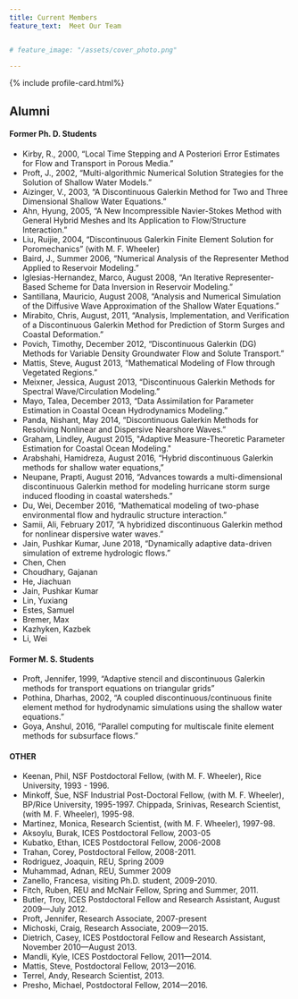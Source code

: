 ```yaml
---
title: Current Members
feature_text:  Meet Our Team


# feature_image: "/assets/cover_photo.png"

---
```



{% include profile-card.html%}


## Alumni

#### Former Ph. D. Students

* Kirby, R., 2000, “Local Time Stepping and A Posteriori Error Estimates for Flow and Transport in Porous Media.”
* Proft, J., 2002, “Multi-algorithmic Numerical Solution Strategies for the Solution of Shallow Water Models.”
* Aizinger, V., 2003, “A Discontinuous Galerkin Method for Two and Three Dimensional Shallow Water Equations.”
* Ahn, Hyung, 2005, “A New Incompressible Navier-Stokes Method with General Hybrid Meshes and Its Application to Flow/Structure Interaction.”
* Liu, Ruijie, 2004, “Discontinuous Galerkin Finite Element Solution for Poromechanics” (with M. F. Wheeler)
* Baird, J., Summer 2006, “Numerical Analysis of the Representer Method Applied to Reservoir Modeling.”
* Iglesias-Hernandez, Marco, August 2008, “An Iterative Representer-Based Scheme for Data Inversion in Reservoir Modeling.”
* Santillana, Mauricio, August 2008, “Analysis and Numerical Simulation of the Diffusive Wave Approximation of the Shallow Water Equations.”
* Mirabito, Chris, August, 2011, “Analysis, Implementation, and Verification of a Discontinuous Galerkin Method for Prediction of Storm Surges and Coastal Deformation.”
* Povich, Timothy, December 2012, “Discontinuous Galerkin (DG) Methods for Variable Density Groundwater Flow and Solute Transport.”
* Mattis, Steve, August 2013, “Mathematical Modeling of Flow through Vegetated Regions.”
* Meixner, Jessica, August 2013, “Discontinuous Galerkin Methods for Spectral Wave/Circulation
Modeling.”
* Mayo, Talea, December 2013, “Data Assimilation for Parameter Estimation in Coastal Ocean
Hydrodynamics Modeling.”
* Panda, Nishant, May 2014, “Discontinuous Galerkin Methods for Resolving Nonlinear and Dispersive
Nearshore Waves.”
* Graham, Lindley, August 2015, "Adaptive Measure-Theoretic Parameter Estimation for Coastal Ocean Modeling."
* Arabshahi, Hamidreza, August 2016, “Hybrid discontinuous Galerkin methods for shallow water equations,”
* Neupane, Prapti, August 2016, “Advances towards a multi-dimensional discontinuous Galerkin method for modeling hurricane storm surge induced flooding in coastal watersheds.”
* Du, Wei, December 2016, “Mathematical modeling of two-phase environmental flow and hydraulic structure interaction.”
* Samii, Ali, February 2017, “A hybridized discontinuous Galerkin method for nonlinear dispersive water waves.”
* Jain, Pushkar Kumar, June 2018, “Dynamically adaptive data-driven simulation of extreme hydrologic flows.”
* Chen, Chen 
* Choudhary, Gajanan 
* He, Jiachuan
* Jain, Pushkar Kumar 
* Lin, Yuxiang
* Estes, Samuel 
* Bremer, Max 
* Kazhyken, Kazbek 
* Li, Wei


#### Former M. S. Students

* Proft, Jennifer, 1999, “Adaptive stencil and discontinuous Galerkin methods for transport equations on triangular grids”
* Pothina, Dharhas, 2002, “A coupled discontinuous/continuous finite element method for hydrodynamic simulations using the shallow water equations.”
* Goya, Anshul, 2016, “Parallel computing for multiscale finite element methods for subsurface flows.”

#### OTHER 
* Keenan, Phil, NSF Postdoctoral Fellow, (with M. F. Wheeler), Rice University, 1993 - 1996.
* Minkoff, Sue, NSF Industrial Post-Doctoral Fellow, (with M. F. Wheeler), BP/Rice University, 1995-1997. Chippada, Srinivas, Research Scientist, (with M. F. Wheeler), 1995-98.
* Martinez, Monica, Research Scientist, (with M. F. Wheeler), 1997-98.
* Aksoylu, Burak, ICES Postdoctoral Fellow, 2003-05
* Kubatko, Ethan, ICES Postdoctoral Fellow, 2006-2008
* Trahan, Corey, Postdoctoral Fellow, 2008-2011.
* Rodriguez, Joaquin, REU, Spring 2009
* Muhammad, Adnan, REU, Summer 2009
* Zanello, Francesa, visiting Ph.D. student, 2009-2010.
* Fitch, Ruben, REU and McNair Fellow, Spring and Summer, 2011.
* Butler, Troy, ICES Postdoctoral Fellow and Research Assistant, August 2009—July 2012.
* Proft, Jennifer, Research Associate, 2007-present
* Michoski, Craig, Research Associate, 2009—2015.
* Dietrich, Casey, ICES Postdoctoral Fellow and Research Assistant, November 2010—August 2013.
* Mandli, Kyle, ICES Postdoctoral Fellow, 2011—2014.
* Mattis, Steve, Postdoctoral Fellow, 2013—2016.
* Terrel, Andy, Research Scientist, 2013.
* Presho, Michael, Postdoctoral Fellow, 2014—2016.
